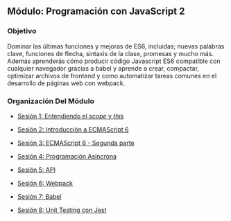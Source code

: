 ## Módulo: Programación con JavaScript 2

### Objetivo

Dominar las últimas funciones y mejoras de ES6, incluidas;  nuevas palabras clave, funciones de flecha, sintaxis de la 
clase, promesas y mucho más. Además aprenderás cómo producir código Javascript ES6 compatible con cualquier navegador 
gracias a babel y  aprende a crear, compactar, optimizar archivos de frontend y como automatizar tareas comunes en el 
desarrollo de páginas web con webpack.				

### Organización Del Módulo

 - [Sesión 1: Entendiendo el _scope_ y _this_](./Sesion-01)

 - [Sesión 2: Introducción a ECMAScript 6](./Sesion-02)

 - [Sesión 3: ECMAScript 6 - Segunda parte](./Sesion-03)

 - [Sesión 4: Programación Asíncrona](./Sesion-04)

 - [Sesión 5: API](./Sesion-05)

 - [Sesión 6: Webpack](./Sesion-06)

 - [Sesión 7: Babel](./Sesion-07)

 - [Sesión 8: Unit Testing con Jest](./Sesion-08)
